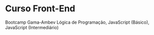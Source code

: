 # Curso Front-End

Bootcamp Gama-Ambev
Lógica de Programação, JavaScript (Básico), JavaScript (Intermediário)
